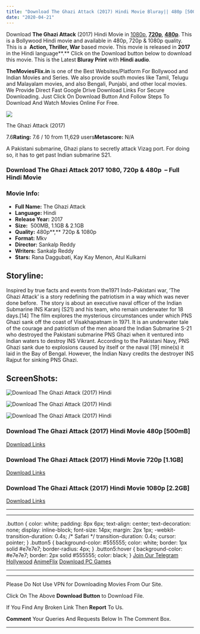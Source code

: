 ```yaml
---
title: "Download The Ghazi Attack (2017) Hindi Movie Bluray|| 480p [500MB] || 720p [1.1GB] || 1080p [2.2GB]"
date: "2020-04-21"
---
```


Download **The Ghazi Attack** (2017) Hindi Movie in [1080p](https://1moviesflix.com/1080p-movies/), [**720p**](https://1moviesflix.com/720p-movies/), [**480p**](https://1moviesflix.com/480p-movies/). This is a Bollywood Hindi movie and available in 480p, 720p & 1080p quality. This is a  **Action, Thriller, War** based movie. This movie is released in **2017** in the Hindi language**.** Click on the Download button below to download this movie. This is the Latest **Bluray Print** with **Hindi audio**.

**TheMoviesFlix.in** is one of the Best Websites/Platform For Bollywood and Indian Movies and Series. We also provide south movies like Tamil, Telugu and Malayalam movies, and also Bengali, Punjabi, and other local movies. We Provide Direct Fast Google Drive Download Links For Secure Downloading. Just Click On Download Button And Follow Steps To Download And Watch Movies Online For Free.

[![](https://m.media-amazon.com/images/M/MV5BZWJjM2U2ODUtNDZkZi00NjdhLWE0MzMtYzIyNzE0ZTcyNmJkL2ltYWdlXkEyXkFqcGdeQXVyNjQ2MjQ5NzM@._V1_SX300.jpg)](https://www.imdb.com/title/tt6299040/ "The Ghazi Attack")

The Ghazi Attack (2017)

7.6**Rating:** 7.6 / 10 from 11,629 users**Metascore:** N/A

A Pakistani submarine, Ghazi plans to secretly attack Vizag port. For doing so, it has to get past Indian submarine S21.

### Download The Ghazi Attack 2017 1080, 720p & 480p  – Full Hindi Movie

### Movie Info:

- **Full Name:** The Ghazi Attack
- **Language:** Hindi
- **Release Year:** 2017
- **Size:**  500MB, 1.1GB & 2.1GB
- **Quality:** 480p**,** 720p & 1080p
- **Format:** Mkv
- **Director:** Sankalp Reddy
- **Writers:** Sankalp Reddy
- **Stars:** Rana Daggubati, Kay Kay Menon, Atul Kulkarni

## Storyline:

Inspired by true facts and events from the1971 Indo-Pakistani war, ‘The Ghazi Attack’ is a story redefining the patriotism in a way which was never done before.  The story is about an executive naval officer of the Indian Submarine INS Karanj (S21) and his team, who remain underwater for 18 days.\[14\] The film explores the mysterious circumstances under which PNS Ghazi sank off the coast of Visakhapatnam in 1971. It is an underwater tale of the courage and patriotism of the men aboard the Indian Submarine S-21 who destroyed the Pakistani submarine PNS Ghazi when it ventured into Indian waters to destroy INS Vikrant. According to the Pakistani Navy, PNS Ghazi sank due to explosions caused by itself or the naval \[19\] mine(s) it laid in the Bay of Bengal. However, the Indian Navy credits the destroyer INS Rajput for sinking PNS Ghazi.

## ScreenShots:

![Download The Ghazi Attack (2017) Hindi](https://4.bp.blogspot.com/-1v4SxN-K6VI/XZsFLXWbPTI/AAAAAAAAvMM/YSVsn6ZKMHAxe6y4UQUyW4lSNyH_EcGlQCLcBGAsYHQ/s640/vlcsnap-2019-10-07-14h56m53s672.png)

![Download The Ghazi Attack (2017) Hindi](https://3.bp.blogspot.com/-JWE7hnJqEPE/XZsFLbzVacI/AAAAAAAAvMI/R1f3RYJ8EuYmoEJG-cXvAso-9uVkBqgGACLcBGAsYHQ/s640/vlcsnap-2019-10-07-14h56m42s977.png)

![Download The Ghazi Attack (2017) Hindi](https://3.bp.blogspot.com/-OELn6Z7Ij2s/XZsFMBPjDRI/AAAAAAAAvMU/-gkcQU8VzZMy92BMz8F84Hx_6Q4n4k7twCLcBGAsYHQ/s640/vlcsnap-2019-10-07-14h57m30s278.png)

### Download The Ghazi Attack (2017) Hindi Movie 480p \[500mB\] 

[Download Links](https://1moviesflix.com?a270777880=SllLNVdxQ1M4SXI3N2krSnNNeEZWZzNMZDUveFF5czYvQStGYmRnMnZxWEpkc0V6NC8wQUFxNDBGNkNXSGZxT1p6VGhxVytJb0JrZVlNME5lRFRTUjZVQ2NOV2R1dnhSN0ZpMHJVTmRFY3c9)

### Download The Ghazi Attack (2017) Hindi Movie 720p \[1.1GB\]

[Download Links](https://1moviesflix.com?a270777880=SllLNVdxQ1M4SXI3N2krSnNNeEZWZzNMZDUveFF5czYvQStGYmRnMnZxWEpkc0V6NC8wQUFxNDBGNkNXSGZxT2RNdXRiZjYrYjJSL2s3NDBNTm5uRG56dkZCSHI3UDdJRm1KL3gySzQ0ak09)

### Download The Ghazi Attack (2017) Hindi Movie 1080p \[2.2GB\] 

[Download Links](https://1moviesflix.com?a270777880=SllLNVdxQ1M4SXI3N2krSnNNeEZWZzNMZDUveFF5czYvQStGYmRnMnZxWEpkc0V6NC8wQUFxNDBGNkNXSGZxTzB5UzdWTnR6TUZTS3A4UGE4NmdVUUtvamk1SjV4OWVUUHJHOTNjU1pMWmM9)

* * *

* * *

.button { color: white; padding: 8px 6px; text-align: center; text-decoration: none; display: inline-block; font-size: 14px; margin: 2px 1px; -webkit-transition-duration: 0.4s; /\* Safari \*/ transition-duration: 0.4s; cursor: pointer; } .button5 { background-color: #555555; color: white; border: 1px solid #e7e7e7; border-radius: 4px; } .button5:hover { background-color: #e7e7e7; border: 2px solid #555555; color: black; } [Join Our Telegram](http://gdrivepro.xyz/join.php) [Hollywood](https://moviesverse.com/) [AnimeFlix](https://animeflix.in/) [Download PC Games](https://gamesflix.net/)  

* * *

* * *

  

Please Do Not Use VPN for Downloading Movies From Our Site.

Click On The Above **Download Button** to Download File.

If You Find Any Broken Link Then **Report** To Us.

**Comment** Your Queries And Requests Below In The Comment Box.

* * *
